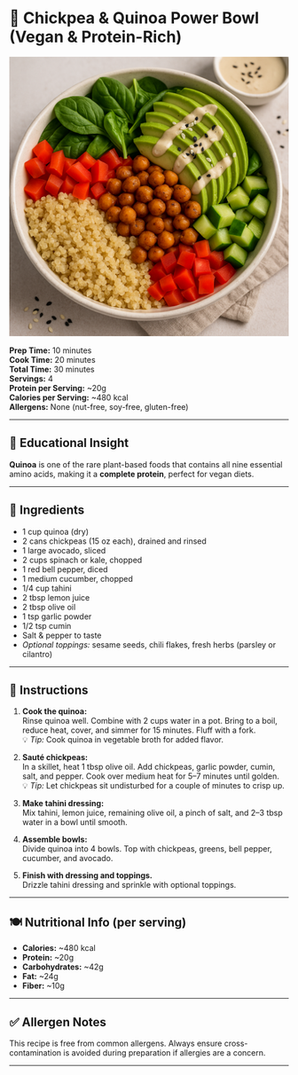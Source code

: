 # 🌱 Chickpea & Quinoa Power Bowl (Vegan & Protein-Rich)

![Chickpea Quinoa Bowl](./A_high-resolution_digital_photograph_showcases_a_v.png)

**Prep Time:** 10 minutes  
**Cook Time:** 20 minutes  
**Total Time:** 30 minutes  
**Servings:** 4  
**Protein per Serving:** ~20g  
**Calories per Serving:** ~480 kcal  
**Allergens:** None (nut-free, soy-free, gluten-free)

---

## 🧠 Educational Insight
**Quinoa** is one of the rare plant-based foods that contains all nine essential amino acids, making it a **complete protein**, perfect for vegan diets.

---

## 🥗 Ingredients

- 1 cup quinoa (dry)
- 2 cans chickpeas (15 oz each), drained and rinsed
- 1 large avocado, sliced
- 2 cups spinach or kale, chopped
- 1 red bell pepper, diced
- 1 medium cucumber, chopped
- 1/4 cup tahini
- 2 tbsp lemon juice
- 2 tbsp olive oil
- 1 tsp garlic powder
- 1/2 tsp cumin
- Salt & pepper to taste
- *Optional toppings:* sesame seeds, chili flakes, fresh herbs (parsley or cilantro)

---

## 🔪 Instructions

1. **Cook the quinoa:**  
   Rinse quinoa well. Combine with 2 cups water in a pot. Bring to a boil, reduce heat, cover, and simmer for 15 minutes. Fluff with a fork.  
   💡 *Tip:* Cook quinoa in vegetable broth for added flavor.

2. **Sauté chickpeas:**  
   In a skillet, heat 1 tbsp olive oil. Add chickpeas, garlic powder, cumin, salt, and pepper. Cook over medium heat for 5–7 minutes until golden.  
   💡 *Tip:* Let chickpeas sit undisturbed for a couple of minutes to crisp up.

3. **Make tahini dressing:**  
   Mix tahini, lemon juice, remaining olive oil, a pinch of salt, and 2–3 tbsp water in a bowl until smooth.

4. **Assemble bowls:**  
   Divide quinoa into 4 bowls. Top with chickpeas, greens, bell pepper, cucumber, and avocado.

5. **Finish with dressing and toppings.**  
   Drizzle tahini dressing and sprinkle with optional toppings.

---

## 🍽️ Nutritional Info (per serving)

- **Calories:** ~480 kcal  
- **Protein:** ~20g  
- **Carbohydrates:** ~42g  
- **Fat:** ~24g  
- **Fiber:** ~10g

---

## ✅ Allergen Notes
This recipe is free from common allergens. Always ensure cross-contamination is avoided during preparation if allergies are a concern.

---


